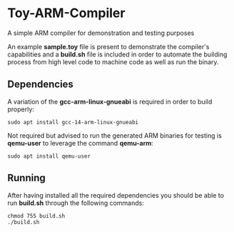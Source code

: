 # Toy-ARM-Compiler
A simple ARM compiler for demonstration and testing purposes

An example **sample.toy** file is present to demonstrate the compiler's capabilities and a **build.sh** file is included in order to automate the building process from high level code to machine code as well as run the binary.

## Dependencies

A variation of the **gcc-arm-linux-gnueabi** is required in order to build properly:
```
sudo apt install gcc-14-arm-linux-gnueabi
```

Not required but advised to run the generated ARM binaries for testing is **qemu-user** to leverage the command **qemu-arm**:
```
sudo apt install qemu-user
```
## Running
After having installed all the required dependencies you should be able to run **build.sh** through the following commands:
```
chmod 755 build.sh
./build.sh
```
